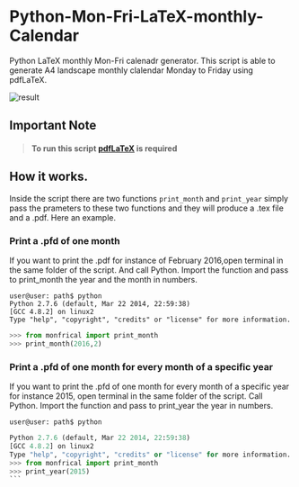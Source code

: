# Python-Mon-Fri-LaTeX-monthly-Calendar
Python LaTeX monthly Mon-Fri calenadr generator. This script is able to generate A4 landscape monthly clalendar Monday to Friday using pdfLaTeX. 

![result](https://www.dropbox.com/s/lezs3gl6cn5656a/April2015.jpg?dl=1)

## Important Note
> #### **To run this script [pdfLaTeX](http://en.wikipedia.org/wiki/PdfTeX) is required**

## How it works.
Inside the script there are two functions `print_month` and `print_year` simply pass the prameters to these two functions and they will produce a .tex file and a .pdf.
Here an example.

### Print a .pfd of one month
If you want to print the .pdf for instance of February 2016,open terminal in the same folder of the script. And call Python. Import the function and pass to print_month the year and the month in numbers.

```shell
user@user: path$ python
Python 2.7.6 (default, Mar 22 2014, 22:59:38) 
[GCC 4.8.2] on linux2
Type "help", "copyright", "credits" or "license" for more information.
```
```python
>>> from monfrical import print_month
>>> print_month(2016,2)
```

### Print a .pfd of one month for every month of a specific year
If you want to print the .pfd of one month for every month of a specific year for instance 2015, open terminal in the same folder of the script. Call Python. Import the function and pass to print_year the year  in numbers.
```
user@user: path$ python
```
````python
Python 2.7.6 (default, Mar 22 2014, 22:59:38) 
[GCC 4.8.2] on linux2
Type "help", "copyright", "credits" or "license" for more information.
>>> from monfrical import print_month
>>> print_year(2015)
```
